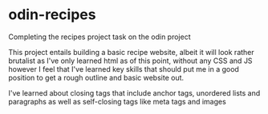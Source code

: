 # odin-recipes
Completing the recipes project task on the odin project

This project entails building a basic recipe website, albeit it will look rather brutalist as I've only learned html as of this point, without any CSS and JS however I feel that I've learned key skills that should put me in a good position to get a rough outline and basic website out.

I've learned about closing tags that include anchor tags, unordered lists and paragraphs as well as self-closing tags like meta tags and images

